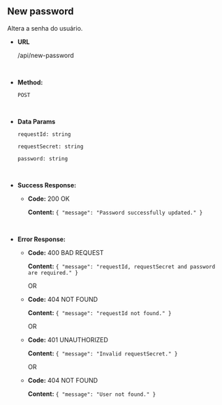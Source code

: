 ## **New password**

Altera a senha do usuário.

- **URL**

  /api/new-password

</br>

- **Method:**

  `POST`

</br>

- **Data Params**

  `requestId: string`

  `requestSecret: string`

  `password: string`

</br>

- **Success Response:**

  - **Code:** 200 OK

    **Content:** `{ "message": "Password successfully updated." }`

</br>

- **Error Response:**

  - **Code:** 400 BAD REQUEST

    **Content:** `{ "message": "requestId, requestSecret and password are required." }`

    OR

  - **Code:** 404 NOT FOUND

    **Content:** `{ "message": "requestId not found." }`

    OR

  - **Code:** 401 UNAUTHORIZED

    **Content:** `{ "message": "Invalid requestSecret." }`

    OR

  - **Code:** 404 NOT FOUND

    **Content:** `{ "message": "User not found." }`
